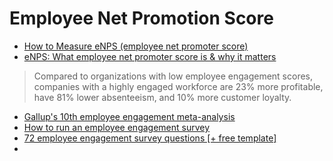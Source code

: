 # Employee Net Promotion Score

* [How to Measure eNPS (employee net promoter score)](https://www.leapsome.com/playbooks/how-to-measure-enps)
* [eNPS: What employee net promoter score is & why it matters](https://www.leapsome.com/blog/employee-net-promoter-score-enps-what-is-it-why-should-you-measure-it-and-why-does-it-matter)
> Compared to organizations with low employee engagement scores, companies with a highly engaged workforce are 23% more profitable, have 81% lower absenteeism, and 10% more customer loyalty.
* [Gallup's 10th employee engagement meta-analysis](https://www.gallup.com/workplace/321725/gallup-q12-meta-analysis-report.aspx)
* [How to run an employee engagement survey](https://www.leapsome.com/playbooks/how-to-run-employee-engagement-survey)
* [72 employee engagement survey questions [+ free template]](https://www.leapsome.com/blog/employee-engagement-survey-questions)
* 